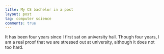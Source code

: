 ```yaml
---
title: My CS bachelor in a post
layout: post
tag: computer science
comments: true
---
```



It has been four years since I first sat on university hall. Though four years, I am a real proof that we are stressed out at university, although it does not too hard.



